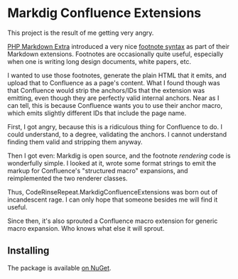 # Markdig Confluence Extensions

This project is the result of me getting very angry.

[PHP Markdown Extra][phpmde] introduced a very nice [footnote
syntax][phpmde-footnotes] as part of their Markdown extensions. Footnotes are
occasionally quite useful, especially when one is writing long design documents,
white papers, etc.

I wanted to use those footnotes, generate the plain HTML that it emits, and
upload that to Confluence as a page's content. What I found though was that
Confluence would strip the anchors/IDs that the extension was emitting, even
though they are perfectly valid internal anchors. Near as I can tell, this is
because Confluence wants you to use their anchor macro, which emits slightly
different IDs that include the page name.

First, I got angry, because this is a ridiculous thing for Confluence to do. I
could understand, to a degree, validating the anchors. I cannot understand
finding them valid and stripping them anyway.

Then I got even: Markdig is open source, and the footnote *rendering* code is
wonderfully simple. I looked at it, wrote some format strings to emit the markup
for Confluence's "structured macro" expansions, and reimplemented the two
renderer classes.

Thus, CodeRinseRepeat.MarkdigConfluenceExtensions was born out of incandescent
rage. I can only hope that someone besides me will find it useful.

Since then, it's also sprouted a Confluence macro extension for generic macro
expansion. Who knows what else it will sprout.

## Installing

The package is available [on NuGet][nuget].

[phpmde]: https://michelf.ca/projects/php-markdown/extra
[phpmde-footnotes]: https://michelf.ca/projects/php-markdown/extra/#footnotes
[nuget]: https://nuget.org/packages/CodeRinseRepeat.MarkdigConfluenceExtensions

